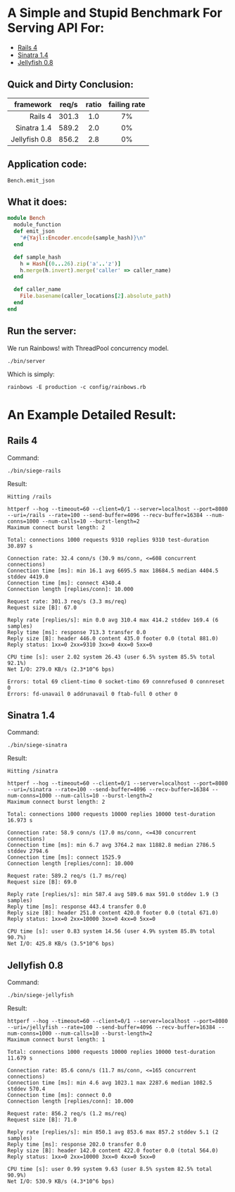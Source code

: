 
# A Simple and Stupid Benchmark For Serving API For:

* [Rails 4](https://github.com/rails/rails/tree/v4.0.0)
* [Sinatra 1.4](https://github.com/sinatra/sinatra/tree/v1.4.3)
* [Jellyfish 0.8](https://github.com/godfat/jellyfish/tree/jellyfish-0.8.0)

## Quick and Dirty Conclusion:

|     framework | req/s | ratio | failing rate |
| -------------:|:-----:|:-----:|:------------:|
|       Rails 4 | 301.3 |  1.0  |      7%      |
|   Sinatra 1.4 | 589.2 |  2.0  |      0%      |
| Jellyfish 0.8 | 856.2 |  2.8  |      0%      |

## Application code:

    Bench.emit_json

## What it does:

``` ruby
module Bench
  module_function
  def emit_json
    "#{Yajl::Encoder.encode(sample_hash)}\n"
  end

  def sample_hash
    h = Hash[(0...26).zip('a'..'z')]
    h.merge(h.invert).merge('caller' => caller_name)
  end

  def caller_name
    File.basename(caller_locations[2].absolute_path)
  end
end
```

## Run the server:

We run Rainbows! with ThreadPool concurrency model.

    ./bin/server

Which is simply:

    rainbows -E production -c config/rainbows.rb



# An Example Detailed Result:

## Rails 4

Command:

    ./bin/siege-rails

Result:

    Hitting /rails

    httperf --hog --timeout=60 --client=0/1 --server=localhost --port=8080 --uri=/rails --rate=100 --send-buffer=4096 --recv-buffer=16384 --num-conns=1000 --num-calls=10 --burst-length=2
    Maximum connect burst length: 2

    Total: connections 1000 requests 9310 replies 9310 test-duration 30.897 s

    Connection rate: 32.4 conn/s (30.9 ms/conn, <=608 concurrent connections)
    Connection time [ms]: min 16.1 avg 6695.5 max 18684.5 median 4404.5 stddev 4419.0
    Connection time [ms]: connect 4340.4
    Connection length [replies/conn]: 10.000

    Request rate: 301.3 req/s (3.3 ms/req)
    Request size [B]: 67.0

    Reply rate [replies/s]: min 0.0 avg 310.4 max 414.2 stddev 169.4 (6 samples)
    Reply time [ms]: response 713.3 transfer 0.0
    Reply size [B]: header 446.0 content 435.0 footer 0.0 (total 881.0)
    Reply status: 1xx=0 2xx=9310 3xx=0 4xx=0 5xx=0

    CPU time [s]: user 2.02 system 26.43 (user 6.5% system 85.5% total 92.1%)
    Net I/O: 279.0 KB/s (2.3*10^6 bps)

    Errors: total 69 client-timo 0 socket-timo 69 connrefused 0 connreset 0
    Errors: fd-unavail 0 addrunavail 0 ftab-full 0 other 0

## Sinatra 1.4

Command:

    ./bin/siege-sinatra

Result:

    Hitting /sinatra

    httperf --hog --timeout=60 --client=0/1 --server=localhost --port=8080 --uri=/sinatra --rate=100 --send-buffer=4096 --recv-buffer=16384 --num-conns=1000 --num-calls=10 --burst-length=2
    Maximum connect burst length: 2

    Total: connections 1000 requests 10000 replies 10000 test-duration 16.973 s

    Connection rate: 58.9 conn/s (17.0 ms/conn, <=430 concurrent connections)
    Connection time [ms]: min 6.7 avg 3764.2 max 11882.8 median 2786.5 stddev 2794.6
    Connection time [ms]: connect 1525.9
    Connection length [replies/conn]: 10.000

    Request rate: 589.2 req/s (1.7 ms/req)
    Request size [B]: 69.0

    Reply rate [replies/s]: min 587.4 avg 589.6 max 591.0 stddev 1.9 (3 samples)
    Reply time [ms]: response 443.4 transfer 0.0
    Reply size [B]: header 251.0 content 420.0 footer 0.0 (total 671.0)
    Reply status: 1xx=0 2xx=10000 3xx=0 4xx=0 5xx=0

    CPU time [s]: user 0.83 system 14.56 (user 4.9% system 85.8% total 90.7%)
    Net I/O: 425.8 KB/s (3.5*10^6 bps)

## Jellyfish 0.8

Command:

    ./bin/siege-jellyfish

Result:

    httperf --hog --timeout=60 --client=0/1 --server=localhost --port=8080 --uri=/jellyfish --rate=100 --send-buffer=4096 --recv-buffer=16384 --num-conns=1000 --num-calls=10 --burst-length=2
    Maximum connect burst length: 1

    Total: connections 1000 requests 10000 replies 10000 test-duration 11.679 s

    Connection rate: 85.6 conn/s (11.7 ms/conn, <=165 concurrent connections)
    Connection time [ms]: min 4.6 avg 1023.1 max 2287.6 median 1082.5 stddev 570.4
    Connection time [ms]: connect 0.0
    Connection length [replies/conn]: 10.000

    Request rate: 856.2 req/s (1.2 ms/req)
    Request size [B]: 71.0

    Reply rate [replies/s]: min 850.1 avg 853.6 max 857.2 stddev 5.1 (2 samples)
    Reply time [ms]: response 202.0 transfer 0.0
    Reply size [B]: header 142.0 content 422.0 footer 0.0 (total 564.0)
    Reply status: 1xx=0 2xx=10000 3xx=0 4xx=0 5xx=0

    CPU time [s]: user 0.99 system 9.63 (user 8.5% system 82.5% total 90.9%)
    Net I/O: 530.9 KB/s (4.3*10^6 bps)
